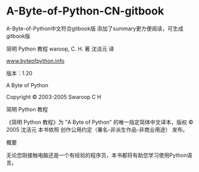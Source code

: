 # A-Byte-of-Python-CN-gitbook
A-Byte-of-Python中文符合gitbook版
添加了summary更方便阅读，可生成gitbook版

简明 Python 教程
waroop, C. H. 著 沈洁元 译

www.byteofpython.info

版本：1.20

A Byte of Python

Copyright © 2003-2005 Swaroop C H

简明 Python 教程

《简明 Python 教程》为 "A Byte of Python" 的唯一指定简体中文译本，版权 © 2005 沈洁元 本书依照 创作公用约定（署名-非派生作品-非商业用途） 发布。

概要

无论您刚接触电脑还是一个有经验的程序员，本书都将有助您学习使用Python语言。
